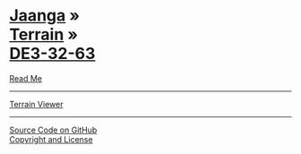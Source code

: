 [Jaanga](../../jaanga.github.io/index.html ) &raquo;<br>[Terrain]( ../terrain/index.html ) &raquo;<br>[DE3-32-63]( ./index.html )
=============================================================================================================================

<p id=rm >
	<a href=JavaScript:displayPage("readme.md",rm); >Read Me</a>
</p>

<!--

<p id=uf >
	<a href=./un-flatland/index.html >unFlatland</a>
</p>

<p id=hw >
	<a href=./hello-world/index.html>Hello World</a>
</p>

<p id=pv >
	<a href=./png-viewer/index.html >PNG Viewer</a>
</p>

-->
****

[Terrain Viewer]( ../terrain-viewer/index.html )

****

[Source Code on GitHub]( https://github.com/jaanga/terrain/ )  
[Copyright and License]( https://github.com/jaanga/jaanga.github.io/blob/master/jaanga-copyright-and-mit-license.md )